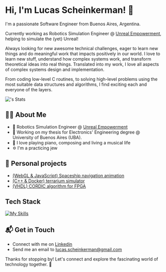 # Hi, I'm Lucas Scheinkerman! 👋

I'm a passionate Software Engineer from Buenos Aires, Argentina.

Currently working as Robotics Simulation Engineer @ [Unreal Empowerment](https://unrealempowerment.com/), helping to simulate the (yet) Unreal!

Always looking for new awesome technical challenges, eager to learn new things and do meaningful work that impacts positively in our world.
I love to learn new stuff, understand how complex systems work, and transform theoretical ideas into real things. Translated into my work, I love all aspects of
complex systems design and implementation.

From coding low-level C routines, to solving high-level problems using the most suitable data structures and algorithms, I find exciting each and everyone of the layers.

![<username>'s Stats](https://github-readme-stats.vercel.app/api?username=lucasjsch&theme=vue-dark&show_icons=true&hide_border=true&count_private=true)

<!--
![Top Langs](https://github-readme-stats.vercel.app/api/top-langs/?username=lucasjsch&layout=compact&exclude_repo=cordic_vhdl,sisdig_final,digital_systems&size_weight=0.2&count_weight=0.8&hide=verilog,tcl,systemverilog,stata,forth&langs_count=6)
-->

## :technologist: About Me

- :robot: Robotics Simulation Engineer @ [Unreal Empowerment](https://unrealempowerment.com/)
- 🔭 Working on my thesis for Electronics' Engineering degree @ University of Buenos Aires (UBA).
- :musical_keyboard: I love playing piano, composing and living a musical life
- :star_of_david: I'm a practicing jew

## 🚀 Personal projects
- [(WebGL & JavaScript) Spaceship navigation animation](https://github.com/LucasJSch/sistemas_graficos)
- [(C++ & Docker) terrarium simulator](https://github.com/LucasJSch/terrarium_simulator/)
- [(VHDL) CORDIC algorithm for FPGA](https://github.com/LucasJSch/cordic_vhdl)


## Tech Stack
[![My Skills](https://skillicons.dev/icons?i=cpp,python,java,ros,docker)](https://skillicons.dev)


## 📬 Get in Touch

- Connect with me on [Linkedin](https://www.linkedin.com/in/lucas-scheinkerman/)
- Send me an email to lucas.scheinkerman@gmail.com

Thanks for stopping by! Let's connect and explore the fascinating world of technology together. 🚀



<!--

Here are some ideas to get you started:

- 🔭 I’m currently working on ...
- 🌱 I’m currently learning ...
- 👯 I’m looking to collaborate on ...
- 🤔 I’m looking for help with ...
- 💬 Ask me about ...
- 📫 How to reach me: ...
- 😄 Pronouns: ...
- ⚡ Fun fact: ...
-->

